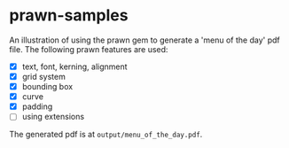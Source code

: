 prawn-samples
=============
An illustration of using the prawn gem to generate a 'menu of the day' pdf file.
The following prawn features are used:

- [x] text, font, kerning, alignment
- [x] grid system
- [x] bounding box
- [x] curve
- [x] padding
- [ ] using extensions

The generated pdf is at `output/menu_of_the_day.pdf`.
